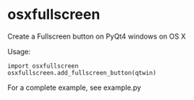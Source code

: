 osxfullscreen
=============

Create a Fullscreen button on PyQt4 windows on OS X

Usage:
```
import osxfullscreen
osxfullscreen.add_fullscreen_button(qtwin)
```

For a complete example, see example.py
